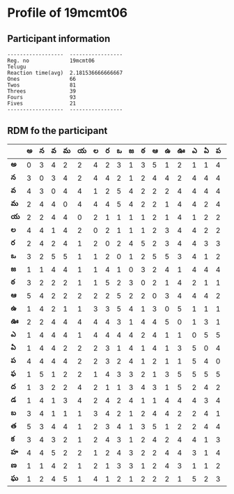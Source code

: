 



# Profile of 19mcmt06

## Participant information



```
------------------  -----------------
Reg. no             19mcmt06
Telugu
Reaction time(avg)  2.181536666666667
Ones                66
Twos                81
Threes              39
Fours               93
Fives               21
------------------  -----------------
```  

## RDM fo the participant
  
  
|       |   అ |   న |   వ |   మ |   య |   ల |   ర |   ఒ |   జ |   ఠ |   ఆ |   ఉ |   ఊ |   ఎ |   ఏ |   ప |   ఫ |   ద |   డ |   బ |   త |   క |   హ |   ణ |   ఘ |
|-------|-----|-----|-----|-----|-----|-----|-----|-----|-----|-----|-----|-----|-----|-----|-----|-----|-----|-----|-----|-----|-----|-----|-----|-----|-----|
| **అ** |   0 |   3 |   4 |   2 |   2 |   4 |   2 |   3 |   1 |   3 |   5 |   1 |   2 |   1 |   1 |   4 |   1 |   1 |   1 |   3 |   5 |   3 |   4 |   1 |   1 |
| **న** |   3 |   0 |   3 |   4 |   2 |   4 |   4 |   2 |   1 |   2 |   4 |   4 |   2 |   4 |   4 |   4 |   5 |   3 |   4 |   4 |   3 |   4 |   4 |   1 |   2 |
| **వ** |   4 |   3 |   0 |   4 |   4 |   1 |   2 |   5 |   4 |   2 |   2 |   2 |   4 |   4 |   4 |   4 |   1 |   2 |   1 |   1 |   4 |   3 |   5 |   4 |   4 |
| **మ** |   2 |   4 |   4 |   0 |   4 |   4 |   4 |   5 |   4 |   2 |   2 |   1 |   4 |   4 |   2 |   4 |   2 |   2 |   3 |   1 |   4 |   2 |   2 |   2 |   5 |
| **య** |   2 |   2 |   4 |   4 |   0 |   2 |   1 |   1 |   1 |   1 |   2 |   1 |   4 |   1 |   2 |   2 |   2 |   4 |   4 |   1 |   1 |   1 |   2 |   1 |   1 |
| **ల** |   4 |   4 |   1 |   4 |   2 |   0 |   2 |   1 |   1 |   1 |   2 |   3 |   4 |   4 |   2 |   2 |   1 |   2 |   2 |   3 |   2 |   2 |   1 |   2 |   4 |
| **ర** |   2 |   4 |   2 |   4 |   1 |   2 |   0 |   2 |   4 |   5 |   2 |   3 |   4 |   4 |   3 |   3 |   4 |   1 |   4 |   4 |   3 |   4 |   2 |   1 |   1 |
| **ఒ** |   3 |   2 |   5 |   5 |   1 |   1 |   2 |   0 |   1 |   2 |   5 |   5 |   3 |   4 |   1 |   2 |   3 |   1 |   2 |   2 |   4 |   3 |   4 |   3 |   2 |
| **జ** |   1 |   1 |   4 |   4 |   1 |   1 |   4 |   1 |   0 |   3 |   2 |   4 |   1 |   4 |   4 |   4 |   3 |   3 |   4 |   1 |   1 |   1 |   3 |   3 |   1 |
| **ఠ** |   3 |   2 |   2 |   2 |   1 |   1 |   5 |   2 |   3 |   0 |   2 |   1 |   4 |   2 |   1 |   1 |   2 |   4 |   1 |   2 |   3 |   2 |   2 |   1 |   2 |
| **ఆ** |   5 |   4 |   2 |   2 |   2 |   2 |   2 |   5 |   2 |   2 |   0 |   3 |   4 |   4 |   4 |   2 |   1 |   3 |   1 |   4 |   5 |   4 |   2 |   2 |   2 |
| **ఉ** |   1 |   4 |   2 |   1 |   1 |   3 |   3 |   5 |   4 |   1 |   3 |   0 |   5 |   1 |   1 |   1 |   3 |   1 |   4 |   4 |   1 |   2 |   4 |   4 |   2 |
| **ఊ** |   2 |   2 |   4 |   4 |   4 |   4 |   4 |   3 |   1 |   4 |   4 |   5 |   0 |   1 |   3 |   1 |   5 |   5 |   4 |   2 |   2 |   4 |   4 |   3 |   1 |
| **ఎ** |   1 |   4 |   4 |   4 |   1 |   4 |   4 |   4 |   4 |   2 |   4 |   1 |   1 |   0 |   5 |   5 |   5 |   2 |   4 |   2 |   2 |   4 |   3 |   1 |   5 |
| **ఏ** |   1 |   4 |   4 |   2 |   2 |   2 |   3 |   1 |   4 |   1 |   4 |   1 |   3 |   5 |   0 |   4 |   5 |   4 |   3 |   4 |   4 |   1 |   1 |   1 |   2 |
| **ప** |   4 |   4 |   4 |   4 |   2 |   2 |   3 |   2 |   4 |   1 |   2 |   1 |   1 |   5 |   4 |   0 |   5 |   2 |   4 |   1 |   4 |   3 |   4 |   2 |   3 |
| **ఫ** |   1 |   5 |   1 |   2 |   2 |   1 |   4 |   3 |   3 |   2 |   1 |   3 |   5 |   5 |   5 |   5 |   0 |   2 |   4 |   1 |   2 |   2 |   5 |   3 |   4 |
| **ద** |   1 |   3 |   2 |   2 |   4 |   2 |   1 |   1 |   3 |   4 |   3 |   1 |   5 |   2 |   4 |   2 |   2 |   0 |   3 |   4 |   4 |   4 |   2 |   4 |   4 |
| **డ** |   1 |   4 |   1 |   3 |   4 |   2 |   4 |   2 |   4 |   1 |   1 |   4 |   4 |   4 |   3 |   4 |   4 |   3 |   0 |   4 |   4 |   2 |   2 |   3 |   3 |
| **బ** |   3 |   4 |   1 |   1 |   1 |   3 |   4 |   2 |   1 |   2 |   4 |   4 |   2 |   2 |   4 |   1 |   1 |   4 |   4 |   0 |   2 |   2 |   4 |   4 |   1 |
| **త** |   5 |   3 |   4 |   4 |   1 |   2 |   3 |   4 |   1 |   3 |   5 |   1 |   2 |   2 |   4 |   4 |   2 |   4 |   4 |   2 |   0 |   2 |   4 |   2 |   2 |
| **క** |   3 |   4 |   3 |   2 |   1 |   2 |   4 |   3 |   1 |   2 |   4 |   2 |   4 |   4 |   1 |   3 |   2 |   4 |   2 |   2 |   2 |   0 |   4 |   2 |   2 |
| **హ** |   4 |   4 |   5 |   2 |   2 |   1 |   2 |   4 |   3 |   2 |   2 |   4 |   4 |   3 |   1 |   4 |   5 |   2 |   2 |   4 |   4 |   4 |   0 |   2 |   4 |
| **ణ** |   1 |   1 |   4 |   2 |   1 |   2 |   1 |   3 |   3 |   1 |   2 |   4 |   3 |   1 |   1 |   2 |   3 |   4 |   3 |   4 |   2 |   2 |   2 |   0 |   4 |
| **ఘ** |   1 |   2 |   4 |   5 |   1 |   4 |   1 |   2 |   1 |   2 |   2 |   2 |   1 |   5 |   2 |   3 |   4 |   4 |   3 |   1 |   2 |   2 |   4 |   4 |   0 |